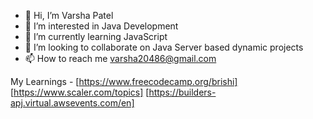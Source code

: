 - 👋 Hi, I’m Varsha Patel
- 👀 I’m interested in Java Development
- 🌱 I’m currently learning JavaScript
- 💞️ I’m looking to collaborate on Java Server based dynamic projects
- 📫 How to reach me varsha20486@gmail.com

My Learnings - 
[https://www.freecodecamp.org/brishi]
[https://www.scaler.com/topics]
[https://builders-apj.virtual.awsevents.com/en]

<!---
vrashti/vrashti is a ✨ special ✨ repository because its `README.md` (this file) appears on your GitHub profile.
You can click the Preview link to take a look at your changes.
--->
